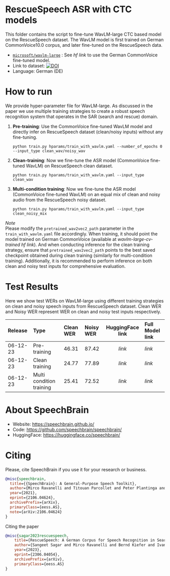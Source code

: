 # **RescueSpeech** ASR with CTC models
This folder contains the script to fine-tune WavLM-large CTC based model on the RescueSpeech dataset.
The WavLM model is first trained on German CommonVoice10.0 corpus, and later fine-tuned on the RescueSpeech data.

- [`microsoft/wavlm-large`](https://huggingface.co/microsoft/wavlm-large) : See *hf link* to use the German CommonVoice fine-tuned model.
- Link to dataset: [![DOI](https://zenodo.org/badge/DOI/10.5281/zenodo.8077622.svg)](https://doi.org/10.5281/zenodo.8077622)
- Language: German (DE)


# How to run
We provide hyper-parameter file for WavLM-large. As discussed in the paper we use multiple training strategies  to create a robust speech recognition system that operates in the SAR (search and rescue) domain.

1. **Pre-training**: Use the CommonVoice fine-tuned WavLM model and directly infer on RescueSpeech dataset (clean/noisy inputs) without any fine-tuning.
    ```
    python train.py hparams/train_with_wavlm.yaml --number_of_epochs 0 --input_type clean_wav/noisy_wav
    ```

2. **Clean-training**: Now we fine-tune the ASR model (CommonVoice fine-tuned WavLM) on RescueSpeech clean dataset.
    ```
    python train.py hparams/train_with_wavlm.yaml --input_type clean_wav
    ```

3. **Multi-condition training**: Now we fine-tune the ASR model (CommonVoice fine-tuned WavLM) on an equal mix of clean and noisy audio from the RescueSpeech noisy dataset.
    ```
    python train.py hparams/train_with_wavlm.yaml --input_type clean_noisy_mix
    ```

*Note* <br>
Please modify the `pretrained_wav2vec2_path` parameter in the `train_with_wavlm.yaml` file accordingly. When training, it should point the
model trained on German CommonVoice (available at *wavlm-large-cv-trained hf link*). And when conducting inference for the clean training strategy, ensure that `pretrained_wav2vec2_path` points to the best saved checkpoint obtained during clean training (similarly for multi-condition training). Additionally, it is recommended to perform inference on both clean and noisy test inputs for comprehensive evaluation.


# Test Results
Here we show test WERs on WavLM-large using different training strategies on clean and noisy speech inputs from RescueSpeech dataset.
Clean WER and Noisy WER represent WER on clean and noisy test inputs respectively.

| Release | Type                        |   Clean WER   |   Noisy WER   |   HuggingFace link    | Full Model link |
|:--------|:----------------------------|:--------------|:--------------|:---------------------:|:----------------|
|06-12-23 | Pre-training                |    46.31      |    87.42      |   *link*              | *link*          |
|06-12-23 | Clean training              |    24.77      |    77.89      |   *link*              | *link*          |
|06-12-23 | Multi condition training    |    25.41      |    72.52      |   *link*              | *link*          |


# **About SpeechBrain**
- Website: https://speechbrain.github.io/
- Code: https://github.com/speechbrain/speechbrain/
- HuggingFace: https://huggingface.co/speechbrain/

# **Citing**
Please, cite SpeechBrain if you use it for your research or business.

```bibtex
@misc{speechbrain,
  title={{SpeechBrain}: A General-Purpose Speech Toolkit},
  author={Mirco Ravanelli and Titouan Parcollet and Peter Plantinga and Aku Rouhe and Samuele Cornell and Loren Lugosch and Cem Subakan and Nauman Dawalatabad and Abdelwahab Heba and Jianyuan Zhong and Ju-Chieh Chou and Sung-Lin Yeh and Szu-Wei Fu and Chien-Feng Liao and Elena Rastorgueva and François Grondin and William Aris and Hwidong Na and Yan Gao and Renato De Mori and Yoshua Bengio},
  year={2021},
  eprint={2106.04624},
  archivePrefix={arXiv},
  primaryClass={eess.AS},
  note={arXiv:2106.04624}
}
```
Citing the paper
```bibtex
@misc{sagar2023rescuespeech,
    title={RescueSpeech: A German Corpus for Speech Recognition in Search and Rescue Domain},
    author={Sangeet Sagar and Mirco Ravanelli and Bernd Kiefer and Ivana Kruijff Korbayova and Josef van Genabith},
    year={2023},
    eprint={2306.04054},
    archivePrefix={arXiv},
    primaryClass={eess.AS}
}
```
